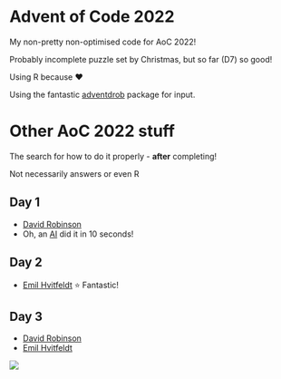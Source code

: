 # Advent of Code 2022

My non-pretty non-optimised code for AoC 2022!

Probably incomplete puzzle set by Christmas, but so far (D7) so good!

Using R because :heart:

Using the fantastic [adventdrob](https://github.com/dgrtwo/adventdrob) package for input.

# Other AoC 2022 stuff

The search for how to do it properly - **after** completing!

Not necessarily answers or even R

## Day 1

-   [David Robinson](https://twitter.com/drob/status/1598183577363320832)
-   Oh, an [AI](https://twitter.com/ostwilkens/status/1598458146187628544) did it in 10 seconds!

## Day 2

-   [Emil Hvitfeldt](https://emilhvitfeldt.github.io/rstats-adventofcode/2022.html?panelset=day-2) :star: Fantastic!

## Day 3

-   [David Robinson](https://twitter.com/drob/status/1598909061810257920?s=20&t=zbslMr52UgtUW6TmxpN4HQ)
-   [Emil Hvitfeldt](https://emilhvitfeldt.github.io/rstats-adventofcode/2022.html?panelset=day-3)

![](https://pbs.twimg.com/media/Fi3t2eGXgAA5i5o?format=jpg&name=medium)
